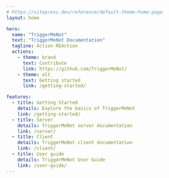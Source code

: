 ```yaml
---
# https://vitepress.dev/reference/default-theme-home-page
layout: home

hero:
  name: "TriggerMeNot"
  text: "TriggerMeNot Documentation"
  tagline: Action REAction
  actions:
    - theme: brand
      text: Contribute
      link: https://github.com/TriggerMeNot/
    - theme: alt
      text: Getting started
      link: /getting-started/

features:
  - title: Getting Started
    details: Explore the basics of TriggerMeNot
    link: /getting-started/
  - title: Server
    details: TriggerMeNot server documentation
    link: /server/
  - title: Client
    details: TriggerMeNot client documentation
    link: /client/
  - title: User guide
    details: TriggerMeNot User Guide
    link: /user-guide/
---
```


